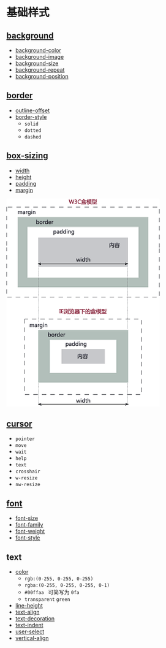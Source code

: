 # 基础样式
## [background](https://developer.mozilla.org/zh-CN/docs/Web/CSS/background)

- [background-color](https://developer.mozilla.org/zh-CN/docs/Web/CSS/background-color)
- [background-image](https://developer.mozilla.org/zh-CN/docs/Web/CSS/background-image)
- [background-size](https://developer.mozilla.org/zh-CN/docs/Web/CSS/background-size)
- [background-repeat](https://developer.mozilla.org/zh-CN/docs/Web/CSS/background-repeat) <Badge text="required" vertical="middle" type="warning" />
- [background-position](https://developer.mozilla.org/zh-CN/docs/Web/CSS/background-position)

## [border](https://developer.mozilla.org/zh-CN/docs/Web/CSS/border)

- [outline-offset](https://developer.mozilla.org/zh-CN/docs/Web/CSS/outline-offset)
- [border-style](https://developer.mozilla.org/zh-CN/docs/Web/CSS/border-style)
  - ```solid```
  - ```dotted```
  - ```dashed```

## [box-sizing](https://developer.mozilla.org/zh-CN/docs/Learn/CSS/Building_blocks/The_box_model)

- [width](https://developer.mozilla.org/zh-CN/docs/Web/CSS/width)
- [height](https://developer.mozilla.org/zh-CN/docs/Web/CSS/height)
- [padding](https://developer.mozilla.org/zh-CN/docs/Web/CSS/padding)
- [margin](https://developer.mozilla.org/zh-CN/docs/Web/CSS/margin)

![两种盒模型](../../../assets/images/t.png)

## [cursor](https://developer.mozilla.org/zh-CN/docs/Web/CSS/cursor)

- ```pointer```
- ```move```
- ```wait```
- ```help```
- ```text```
- ```crosshair```
- ```w-resize```
- ```nw-resize```


## [font](https://developer.mozilla.org/zh-CN/docs/Web/CSS/font)

- [font-size](https://developer.mozilla.org/zh-CN/docs/Web/CSS/font-size)
- [font-family](https://developer.mozilla.org/zh-CN/docs/Web/CSS/font-family)
- [font-weight](https://developer.mozilla.org/zh-CN/docs/Web/CSS/font-weight)
- [font-style](https://developer.mozilla.org/zh-CN/docs/Web/CSS/font-style)

## text

- [color](https://developer.mozilla.org/zh-CN/docs/Web/CSS/color)
  - ```rgb:(0-255, 0-255, 0-255)```
  - ```rgba:(0-255, 0-255, 0-255, 0-1) ```
  - ```#00ffaa ``` 可简写为 ```0fa```
  - ```transparent``` ```green```
- [line-height](https://developer.mozilla.org/zh-CN/docs/Web/CSS/line-height)
- [text-align](https://developer.mozilla.org/zh-CN/docs/Web/CSS/text-align)
- [text-decoration](https://developer.mozilla.org/zh-CN/docs/Web/CSS/text-decoration)
- [text-indent](https://developer.mozilla.org/zh-CN/docs/Web/CSS/text-indent)
- [user-select](https://developer.mozilla.org/zh-CN/docs/Web/CSS/user-select) <Tag text="CSS3" />
- [vertical-align](https://developer.mozilla.org/zh-CN/docs/Web/CSS/vertical-align)
